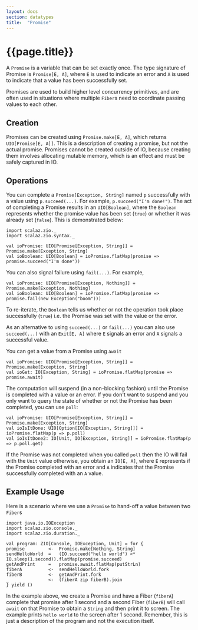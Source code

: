 ```yaml
---
layout: docs
section: datatypes
title:  "Promise"
---
```


# {{page.title}}

A `Promise` is a variable that can be set exactly once. The type signature of Promise is `Promise[E, A]`, where `E` is
used to indicate an error and `A` is used to indicate that a value has been successfully set.

Promises are used to build higher level concurrency primitives, and are often used in situations where multiple `Fiber`s
need to coordinate passing values to each other.

## Creation

Promises can be created using `Promise.make[E, A]`, which returns `UIO[Promise[E, A]]`. This is a description of creating a promise, but not the actual promise. Promises cannot be created outside of IO, because creating them involves allocating mutable memory, which is an effect and must be safely captured in IO.

## Operations

You can complete a `Promise[Exception, String]` named `p` successfully with a value using `p.succeed(...)`.
For example, `p.succeed("I'm done!")`. The act of completing a Promise results in an `UIO[Boolean]`, where
the `Boolean` represents whether the promise value has been set (`true`) or whether it was already set (`false`).
This is demonstrated below:

```tut:silent
import scalaz.zio._
import scalaz.zio.syntax._
```

```tut:silent
val ioPromise: UIO[Promise[Exception, String]] = Promise.make[Exception, String]
val ioBoolean: UIO[Boolean] = ioPromise.flatMap(promise => promise.succeed("I'm done"))
```

You can also signal failure using `fail(...)`. For example,

```tut:silent
val ioPromise: UIO[Promise[Exception, Nothing]] = Promise.make[Exception, Nothing]
val ioBoolean: UIO[Boolean] = ioPromise.flatMap(promise => promise.fail(new Exception("boom")))
```

To re-iterate, the `Boolean` tells us whether or not the operation took place successfully (`true`) i.e. the Promise
was set with the value or the error.

As an alternative to using `succeed(...)` or `fail(...)` you can also use `succeed(...)` with an `Exit[E, A]` where
`E` signals an error and `A` signals a successful value.

You can get a value from a Promise using `await`

```tut:silent
val ioPromise: UIO[Promise[Exception, String]] = Promise.make[Exception, String]
val ioGet: IO[Exception, String] = ioPromise.flatMap(promise => promise.await)
```

The computation will suspend (in a non-blocking fashion) until the Promise is completed with a value or an error.
If you don't want to suspend and you only want to query the state of whether or not the Promise has been completed,
you can use `poll`:

```tut:silent
val ioPromise: UIO[Promise[Exception, String]] = Promise.make[Exception, String]
val ioIsItDone: UIO[Option[IO[Exception, String]]] = ioPromise.flatMap(p => p.poll)
val ioIsItDone2: IO[Unit, IO[Exception, String]] = ioPromise.flatMap(p => p.poll.get)
```

If the Promise was not completed when you called `poll` then the IO will fail with the `Unit` value otherwise,
you obtain an `IO[E, A]`, where `E` represents if the Promise completed with an error and `A` indicates
that the Promise successfully completed with an `A` value.

## Example Usage
Here is a scenario where we use a `Promise` to hand-off a value between two `Fiber`s

```tut:silent
import java.io.IOException
import scalaz.zio.console._
import scalaz.zio.duration._

val program: ZIO[Console, IOException, Unit] = for {
promise         <-  Promise.make[Nothing, String]
sendHelloWorld  =   (IO.succeed("hello world") <* IO.sleep(1.second)).flatMap(promise.succeed)
getAndPrint     =   promise.await.flatMap(putStrLn)
fiberA          <-  sendHelloWorld.fork
fiberB          <-  getAndPrint.fork
_               <-  (fiberA zip fiberB).join
} yield ()
```

In the example above, we create a Promise and have a Fiber (`fiberA`) complete that promise after 1 second and a second
Fiber (`fiberB`) will call `await` on that Promise to obtain a `String` and then print it to screen. The example prints
`hello world` to the screen after 1 second. Remember, this is just a description of the program and not the execution
itself.
